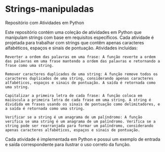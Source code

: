 # Strings-manipuladas
Repositório com Atividades em Python

Este repositório contém uma coleção de atividades em Python que manipulam strings com base em requisitos específicos. Cada atividade é projetada para trabalhar com strings que contêm apenas caracteres alfabéticos, espaços e sinais de pontuação.
Atividades incluídas:

    Reverter a ordem das palavras em uma frase: A função reverte a ordem das palavras em uma frase mantendo a ordem das palavras e retornando a frase como uma string.

    Remover caracteres duplicados de uma string: A função remove todos os caracteres duplicados de uma string, considerando apenas caracteres alfabéticos, espaços e sinais de pontuação. A saída é retornada como uma string.

    Capitalizar a primeira letra de cada frase: A função coloca em maiúscula a primeira letra de cada frase em uma string. A string é dividida em frases usando os sinais de pontuação como delimitadores, e a saída é retornada como uma string.

    Verificar se a string é um anagrama de um palíndromo: A função verifica se uma string é um anagrama de um palíndromo. Verifica se a string pode ser rearranjada para formar um palíndromo, considerando apenas caracteres alfabéticos, espaços e sinais de pontuação.

Cada atividade é implementada em Python e possui um exemplo de entrada e saída correspondente para ilustrar o uso correto da função.
